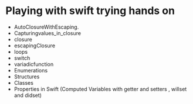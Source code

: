 ﻿# Playing with swift trying hands on 
 
* AutoClosureWithEscaping.
* Capturingvalues_in_closure
* closure
* escapingClosure
* loops
* switch
* variadicfunction
* Enumerations
* Structures
* Classes
* Properties in Swift (Computed Variables with getter and setters , willset and didset)
